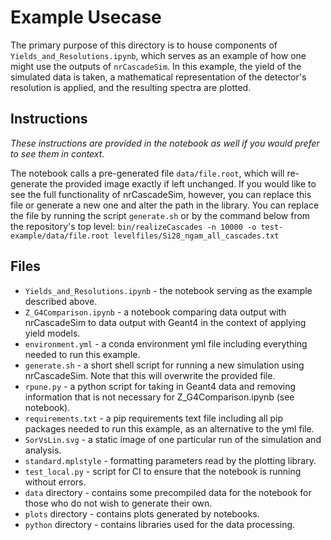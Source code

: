 # Example Usecase

The primary purpose of this directory is to house components of `Yields_and_Resolutions.ipynb`, 
which serves as an example of how one might use the outputs of `nrCascadeSim`. 
In this example, the yield of the simulated data is taken, 
a mathematical representation of the detector's resolution is applied,
and the resulting spectra are plotted.

## Instructions

*These instructions are provided in the notebook as well if you would prefer to see them in context.*

The notebook calls a pre-generated file `data/file.root`, which will re-generate the provided image exactly if left unchanged.
If you would like to see the full functionality of nrCascadeSim, however, you can replace this file or generate a new one and alter the path in the library.
You can replace the file by running the script `generate.sh` or by the command below from the repository's top level:
    `bin/realizeCascades -n 10000 -o test-example/data/file.root levelfiles/Si28_ngam_all_cascades.txt`

## Files

* `Yields_and_Resolutions.ipynb` - the notebook serving as the example described above.
* `Z_G4Comparison.ipynb` - a notebook comparing data output with nrCascadeSim to data output with Geant4 in the context of applying yield models.
* `environment.yml` - a conda environment yml file including everything needed to run this example.
* `generate.sh` - a short shell script for running a new simulation using nrCascadeSim. Note that this will overwrite the provided file.
* `rpune.py` - a python script for taking in Geant4 data and removing information that is not necessary for Z_G4Comparison.ipynb (see notebook).
* `requirements.txt` - a pip requirements text file including all pip packages needed to run this example, as an alternative to the yml file.
* `SorVsLin.svg` - a static image of one particular run of the simulation and analysis.
* `standard.mplstyle` - formatting parameters read by the plotting library.
* `test_local.py` - script for CI to ensure that the notebook is running without errors.
* `data` directory - contains some precompiled data for the notebook for those who do not wish to generate their own.
* `plots` directory - contains plots generated by notebooks.
* `python` directory - contains libraries used for the data processing.